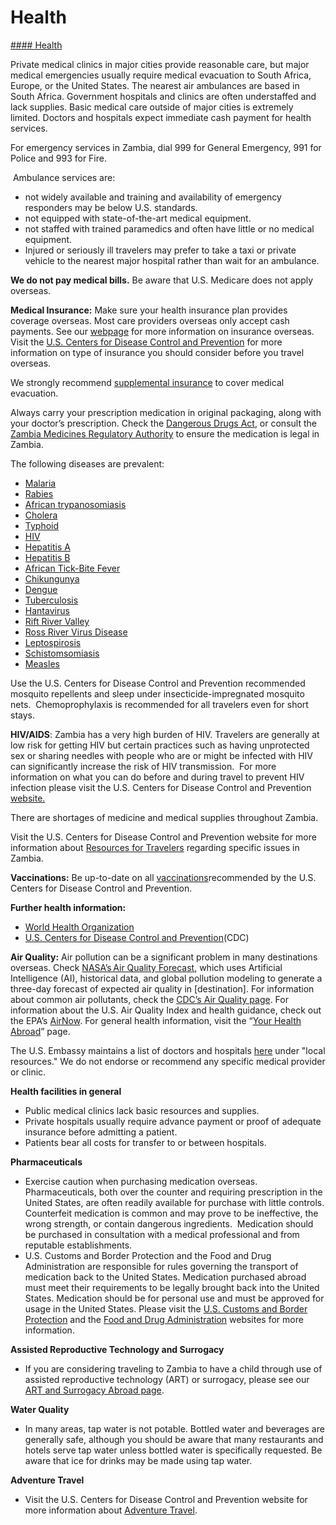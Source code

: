 # Health

[#### Health](javascript:void(0); "Health")

Private medical clinics in major cities provide reasonable care, but major medical emergencies usually require medical evacuation to South Africa, Europe, or the United States. The nearest air ambulances are based in South Africa. Government hospitals and clinics are often understaffed and lack supplies. Basic medical care outside of major cities is extremely limited. Doctors and hospitals expect immediate cash payment for health services.

For emergency services in Zambia, dial 999 for General Emergency, 991 for Police and 993 for Fire.

 Ambulance services are:

* not widely available and training and availability of emergency responders may be below U.S. standards.
* not equipped with state-of-the-art medical equipment.
* not staffed with trained paramedics and often have little or no medical equipment.
* Injured or seriously ill travelers may prefer to take a taxi or private vehicle to the nearest major hospital rather than wait for an ambulance.

**We do not pay medical bills.** Be aware that U.S. Medicare does not apply overseas.

**Medical Insurance:** Make sure your health insurance plan provides coverage overseas. Most care providers overseas only accept cash payments. See our [webpage](https://travel.state.gov/content/travel/en/international-travel/before-you-go/your-health-abroad/Insurance_Coverage_Overseas.html) for more information on insurance overseas. Visit the [U.S. Centers for Disease Control and Prevention](https://wwwnc.cdc.gov/travel/page/insurance) for more information on type of insurance you should consider before you travel overseas.

We strongly recommend [supplemental insurance](https://travel.state.gov/content/travel/en/international-travel/before-you-go/your-health-abroad/Insurance_Coverage_Overseas.html) to cover medical evacuation.

Always carry your prescription medication in original packaging, along with your doctor’s prescription. Check the [Dangerous Drugs Act](https://www.parliament.gov.zm/sites/default/files/documents/acts/Dangerous%20Drugs%20Act.pdf), or consult the [Zambia Medicines Regulatory Authority](https://www.zamra.co.zm/) to ensure the medication is legal in Zambia.

The following diseases are prevalent:

* [Malaria](https://wwwnc.cdc.gov/travel/diseases/malaria)
* [Rabies](https://wwwnc.cdc.gov/travel/diseases/rabies)
* [African trypanosomiasis](https://wwwnc.cdc.gov/travel/diseases/african-sleeping-sickness-african-trypansosomiasis)
* [Cholera](https://wwwnc.cdc.gov/travel/diseases/cholera)
* [Typhoid](https://wwwnc.cdc.gov/travel/diseases/typhoid)
* [HIV](https://wwwnc.cdc.gov/travel/diseases/hiv)
* [Hepatitis A](https://wwwnc.cdc.gov/travel/diseases/hepatitis-a)
* [Hepatitis B](https://wwwnc.cdc.gov/travel/diseases/hepatitis-b)
* [African Tick-Bite Fever](https://wwwnc.cdc.gov/travel/diseases/african-tick-bite-fever)
* [Chikungunya](https://wwwnc.cdc.gov/travel/diseases/chikungunya)
* [Dengue](https://wwwnc.cdc.gov/travel/diseases/dengue)
* [Tuberculosis](https://wwwnc.cdc.gov/travel/diseases/tuberculosis)
* [Hantavirus](https://wwwnc.cdc.gov/travel/diseases/hantavirus)
* [Rift River Valley](https://www.cdc.gov/vhf/rvf/)
* [Ross River Virus Disease](https://wwwnc.cdc.gov/travel/diseases/ross-river-virus-disease)
* [Leptospirosis](https://wwwnc.cdc.gov/travel/diseases/leptospirosis)
* [Schistomsomiasis](https://wwwnc.cdc.gov/travel/diseases/schistosomiasis)
* [Measles](https://wwwnc.cdc.gov/travel/diseases/measles)

Use the U.S. Centers for Disease Control and Prevention recommended mosquito repellents and sleep under insecticide-impregnated mosquito nets.  Chemoprophylaxis is recommended for all travelers even for short stays.

**HIV/AIDS**: Zambia has a very high burden of HIV. Travelers are generally at low risk for getting HIV but certain practices such as having unprotected sex or sharing needles with people who are or might be infected with HIV can significantly increase the risk of HIV transmission.  For more information on what you can do before and during travel to prevent HIV infection please visit the U.S. Centers for Disease Control and Prevention [website.](https://wwwnc.cdc.gov/travel/diseases/hiv)

There are shortages of medicine and medical supplies throughout Zambia.

Visit the U.S. Centers for Disease Control and Prevention website for more information about [Resources for Travelers](https://wwwnc.cdc.gov/travel/page/traveler-information-center) regarding specific issues in Zambia.

**Vaccinations:** Be up-to-date on all [vaccinations](https://wwwnc.cdc.gov/travel/destinations/list)recommended by the U.S. Centers for Disease Control and Prevention.

**Further health information:**

* [World Health Organization](https://www.who.int/travel-advice)
* [U.S. Centers for Disease Control and Prevention](https://wwwnc.cdc.gov/travel/)(CDC)

**Air Quality:** Air pollution can be a significant problem in many destinations overseas. Check [NASA’s Air Quality Forecast](https://aeronet.gsfc.nasa.gov/new_web/aqforecast), which uses Artificial Intelligence (AI), historical data, and global pollution modeling to generate a three-day forecast of expected air quality in [destination]. For information about common air pollutants, check the [CDC’s Air Quality page](https://www.cdc.gov/air-quality/pollutants/). For information about the U.S. Air Quality Index and health guidance, check out the EPA’s [AirNow](https://www.airnow.gov/aqi/aqi-basics/). For general health information, visit the “[Your Health Abroad](https://travel.state.gov/content/travel/en/international-travel/before-you-go/your-health-abroad.html)” page.

The U.S. Embassy maintains a list of doctors and hospitals [here](https://zm.usembassy.gov/services/) under "local resources." We do not endorse or recommend any specific medical provider or clinic.

**Health facilities in general**

* Public medical clinics lack basic resources and supplies.
* Private hospitals usually require advance payment or proof of adequate insurance before admitting a patient.
* Patients bear all costs for transfer to or between hospitals.

**Pharmaceuticals**

* Exercise caution when purchasing medication overseas.  Pharmaceuticals, both over the counter and requiring prescription in the United States, are often readily available for purchase with little controls. Counterfeit medication is common and may prove to be ineffective, the wrong strength, or contain dangerous ingredients.  Medication should be purchased in consultation with a medical professional and from reputable establishments.
* U.S. Customs and Border Protection and the Food and Drug Administration are responsible for rules governing the transport of medication back to the United States. Medication purchased abroad must meet their requirements to be legally brought back into the United States. Medication should be for personal use and must be approved for usage in the United States. Please visit the [U.S. Customs and Border Protection](https://www.cbp.gov/travel/us-citizens/know-before-you-go/prohibited-and-restricted-items) and the [Food and Drug Administration](https://www.fda.gov/drugs/resourcesforyou/consumers/buyingusingmedicinesafely/buyingmedicinefromoutsidetheunitedstates/default.htm) websites for more information.

**Assisted Reproductive Technology and Surrogacy**

* If you are considering traveling to Zambia to have a child through use of assisted reproductive technology (ART) or surrogacy, please see our [ART and Surrogacy Abroad page](https://travel.state.gov/content/travel/en/legal/travel-legal-considerations/us-citizenship/Assisted-Reproductive-Technology-ART-Surrogacy-Abroad.html).

**Water Quality**

* In many areas, tap water is not potable. Bottled water and beverages are generally safe, although you should be aware that many restaurants and hotels serve tap water unless bottled water is specifically requested. Be aware that ice for drinks may be made using tap water.

**Adventure Travel**

* Visit the U.S. Centers for Disease Control and Prevention website for more information about [Adventure Travel](https://wwwnc.cdc.gov/travel/page/adventure).